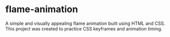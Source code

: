 # flame-animation
A simple and visually appealing flame animation built using HTML and CSS. This project was created to practice CSS keyframes and animation timing.
